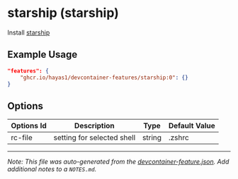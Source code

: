 
# starship (starship)

Install [starship](https://github.com/starship/starship)

## Example Usage

```json
"features": {
    "ghcr.io/hayas1/devcontainer-features/starship:0": {}
}
```

## Options

| Options Id | Description | Type | Default Value |
|-----|-----|-----|-----|
| rc-file | setting for selected shell | string | .zshrc |



---

_Note: This file was auto-generated from the [devcontainer-feature.json](https://github.com/hayas1/devcontainer-features/blob/main/src/starship/devcontainer-feature.json).  Add additional notes to a `NOTES.md`._
